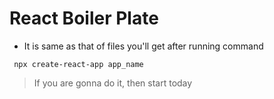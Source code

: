 # React Boiler Plate

* It is same as that of files you'll get after running command
```
 npx create-react-app app_name
 ```

 > If you are gonna do it, then start today